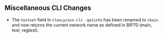 Miscellaneous CLI Changes
-------------------------
- The `testnet` field in `clancycoin-cli -getinfo` has been renamed to `chain` and now returns the current network name as defined in BIP70 (main, test, regtest).